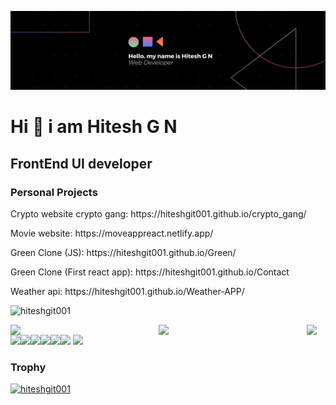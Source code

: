 ![logo](https://github.com/HiteshGit001/HiteshGit001/blob/main/Github%20Banner.png.png)
# Hi 👋 i am Hitesh G N
## FrontEnd UI developer 
### Personal Projects
<p>Crypto website crypto gang: https://hiteshgit001.github.io/crypto_gang/</p>
<p>Movie website: https://moveappreact.netlify.app/</p>
<p>Green Clone (JS): https://hiteshgit001.github.io/Green/</p>
<p>Green Clone (First react app): https://hiteshgit001.github.io/Contact</p>
<p>Weather api: https://hiteshgit001.github.io/Weather-APP/</p>
<p align="left"> <img src="https://komarev.com/ghpvc/?username=hiteshgit001&label=Profile%20views&color=0e75b6&style=flat" alt="hiteshgit001" /> </p>
<img align="Left" width="47%" src="https://github-readme-stats.vercel.app/api?username=hiteshgit001&show_icons=true&theme=radical" />
<img align="Left" width="47%" src="https://github-readme-stats.vercel.app/api/top-langs/?username=hiteshgit001&layout=compact" />
<img align="Left" src="https://img.shields.io/badge/javascript-%23323330.svg?style=for-the-badge&logo=javascript&logoColor=%23F7DF1E" />
<img align="Left" src="https://img.shields.io/badge/css3-%231572B6.svg?style=for-the-badge&logo=css3&logoColor=white" />
<img align="Left" src="https://img.shields.io/badge/ESLint-4B3263?style=for-the-badge&logo=eslint&logoColor=white" />
<img src="https://img.shields.io/badge/react-%2320232a.svg?style=for-the-badge&logo=react&logoColor=%2361DAFB" />
<img align="Left" src="https://img.shields.io/badge/typescript-%23007ACC.svg?style=for-the-badge&logo=typescript&logoColor=white" />
<img align="Left" src="https://img.shields.io/badge/html5-%23E34F26.svg?style=for-the-badge&logo=html5&logoColor=white" />
<img align="Left" src="https://img.shields.io/badge/redux-%23593d88.svg?style=for-the-badge&logo=redux&logoColor=white" />
<img src="https://img.shields.io/badge/SASS-hotpink.svg?style=for-the-badge&logo=SASS&logoColor=white" />
<h3>Trophy</h3>
<p> <a href="https://github.com/ryo-ma/github-profile-trophy"><img src="https://github-profile-trophy.vercel.app/?username=hiteshgit001" alt="hiteshgit001" /></a> </p>
